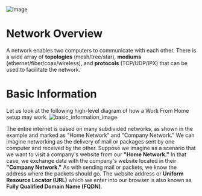 ![image](https://github.com/user-attachments/assets/f0313b11-d639-4900-8487-0f9a02b5124c)

# Network Overview
A network enables two computers to communicate with each other. There is a wide array of **topologies** (mesh/tree/star), **mediums** (ethernet/fiber/coax/wireless), and **protocols** (TCP/UDP/IPX) that can be used to facilitate the network.


# Basic Information
Let us look at the following high-level diagram of how a Work From Home setup may work.
![basic_information_image](https://github.com/user-attachments/assets/bcc3f0c5-ae6c-4d11-a2cd-6e19bd95bf80)

The entire internet is based on many subdivided networks, as shown in the example and marked as "Home Network" and "Company Network." We can imagine networking as the delivery of mail or packages sent by one computer and received by the other.
Suppose we imagine as a scenario that we want to visit a company's website from our **"Home Network."** In that case, we exchange data with the company's website located in their **"Company Network."** As with sending mail or packets, we know the address where the packets should go. The website address or **Uniform Resource Locator (URL)** which we enter into our browser is also known as **Fully Qualified Domain Name (FQDN)**.
